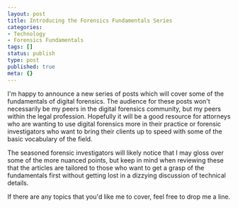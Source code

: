 ```yaml
---
layout: post
title: Introducing the Forensics Fundamentals Series
categories:
- Technology
- Forensics Fundamentals
tags: []
status: publish
type: post
published: true
meta: {}
---
```

I'm happy to announce a new series of posts which will cover some of the fundamentals of digital forensics. The audience for these posts won't necessarily be my peers in the digital forensics community, but my peers within the legal profession. Hopefully it will be a good resource for attorneys who are wanting to use digital forensics more in their practice or forensic investigators who want to bring their clients up to speed with some of the basic vocabulary of the field.


The seasoned forensic investigators will likely notice that I may gloss over some of the more nuanced points, but keep in mind when reviewing these that the articles are tailored to those who want to get a grasp of the fundamentals first without getting lost in a dizzying discussion of technical details.


If there are any topics that you'd like me to cover, feel free to drop me a line.
